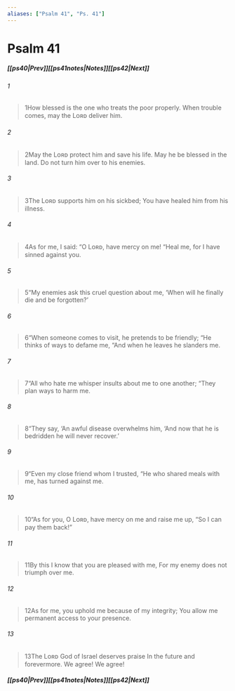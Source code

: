 ```yaml
---
aliases: ["Psalm 41", "Ps. 41"]
---
```

# Psalm 41
##### <span class=arrow-left></span>[[ps40|Prev]]<span class=navigation-separator></span>[[ps41notes|Notes]]<span class=navigation-separator></span>[[ps42|Next]]<span class=arrow-right></span>
###### 1
><span class=verse-first-poetry>1</span>How blessed is the one who treats the poor properly.
>When trouble comes, may the Lᴏʀᴅ deliver him.
###### 2
><span class=verse-body-poetry>2</span>May the Lᴏʀᴅ protect him and save his life.
>May he be blessed in the land.
>Do not turn him over to his enemies.
###### 3
><span class=verse-body-poetry>3</span>The Lᴏʀᴅ supports him on his sickbed;
>You have healed him from his illness.
<div class=paragraph-break></div>

###### 4
><span class=verse-first-poetry>4</span>As for me, I said:
><span class=poetry-quote-double>“</span>O Lᴏʀᴅ, have mercy on me!
><span class=poetry-quote-double>“</span>Heal me, for I have sinned against you.
###### 5
><span class=verse-body-poetry>5</span><span class=poetry-quote-double>“</span>My enemies ask this cruel question about me,
><span class=poetry-quote-single>‘</span>When will he finally die and be forgotten?’
###### 6
><span class=verse-body-poetry>6</span><span class=poetry-quote-double>“</span>When someone comes to visit, he pretends to be friendly;
><span class=poetry-quote-double>“</span>He thinks of ways to defame me,
><span class=poetry-quote-double>“</span>And when he leaves he slanders me.
###### 7
><span class=verse-body-poetry>7</span><span class=poetry-quote-double>“</span>All who hate me whisper insults about me to one another;
><span class=poetry-quote-double>“</span>They plan ways to harm me.
###### 8
><span class=verse-body-poetry>8</span><span class=poetry-quote-double>“</span>They say,
><span class=poetry-quote-single>‘</span>An awful disease overwhelms him,
><span class=poetry-quote-single>‘</span>And now that he is bedridden he will never recover.’
###### 9
><span class=verse-body-poetry>9</span><span class=poetry-quote-double>“</span>Even my close friend whom I trusted,
><span class=poetry-quote-double>“</span>He who shared meals with me, has turned against me.
<div class=paragraph-break></div>

###### 10
><span class=verse-first-poetry>10</span><span class=poetry-quote-double>“</span>As for you, O Lᴏʀᴅ, have mercy on me and raise me up,
><span class=poetry-quote-double>“</span>So I can pay them back!”
###### 11
><span class=verse-body-poetry>11</span>By this I know that you are pleased with me,
>For my enemy does not triumph over me.
###### 12
><span class=verse-body-poetry>12</span>As for me, you uphold me because of my integrity;
>You allow me permanent access to your presence.
<div class=paragraph-break></div>

###### 13
><span class=verse-first-poetry>13</span>The Lᴏʀᴅ God of Israel deserves praise
>In the future and forevermore.
>We agree! We agree!
##### <span class=arrow-left></span>[[ps40|Prev]]<span class=navigation-separator></span>[[ps41notes|Notes]]<span class=navigation-separator></span>[[ps42|Next]]<span class=arrow-right></span>